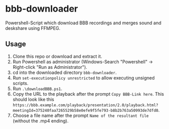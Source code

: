 # bbb-downloader

Powershell-Script which download BBB recordings and merges sound and deskshare using FFMPEG.

## Usage

1. Clone this repo or download and extract it.
2. Run Powershell as administrator (Windows-Search "Powershell" -> Right-click "Run as Administrator").
3. cd into the downloaded directory `bbb-downloader`.
4. Run `set-executionpolicy unrestricted` to allow executing unsigned scripts.
5. Run `.\downloadBBB.ps1`.
6. Copy the URL to the playback after the prompt `Copy BBB-Link here`. This should look like this `https://bbb.example.com/playback/presentation/2.0/playback.html?meetingId=375240faa7265529b58e0efe9f5fe793-b8b2b763a50993de7dfd0`.
7. Choose a file name after the prompt `Name of the resultant file` (without the .mp4 ending).
